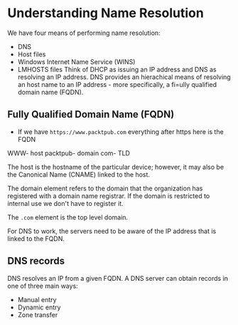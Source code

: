 # Understanding Name Resolution
We have four means of performing name resolution:
- DNS
- Host files
- Windows Internet Name Service (WINS)
- LMHOSTS files
Think of DHCP as issuing an IP address and DNS as resolving an IP address.
DNS provides an hierachical means of resolving an host name to an IP address - more
specifically, a fi=ully qualified domain name (FQDN).

## Fully Qualified Domain Name (FQDN)
- If we have `https://www.packtpub.com` everything after https here is the FQDN

WWW- host
packtpub- domain
com- TLD

The host is the hostname of the particular device; however, it may also be the Canonical Name (CNAME) linked to the host.

The domain element refers to the domain that the organization has registered with a domain name registrar. If the domain is restricted to internal use we don't have to register it.

The `.com` element is the top level domain.

For DNS to work, the servers need to be aware of the IP address that is linked to the FQDN.

## DNS records
DNS resolves an IP from a given FQDN. A DNS server can obtain records in one of three main ways:
- Manual entry
- Dynamic entry
- Zone transfer